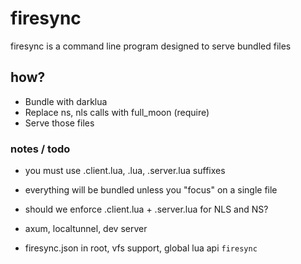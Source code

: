 # firesync

firesync is a command line program designed to serve bundled files

## how?

- Bundle with darklua
- Replace ns, nls calls with full_moon (require)
- Serve those files

### notes / todo

- you must use .client.lua, .lua, .server.lua suffixes
- everything will be bundled unless you "focus" on a single file
- should we enforce .client.lua + .server.lua for NLS and NS?

- axum, localtunnel, dev server
- firesync.json in root, vfs support, global lua api `firesync`

